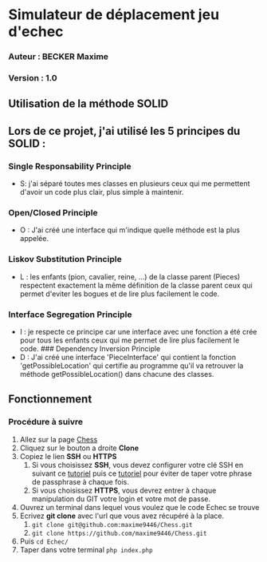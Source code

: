 # Simulateur de déplacement jeu d'echec
### Auteur : BECKER Maxime
### Version : 1.0

## Utilisation de la méthode SOLID

## Lors de ce projet, j'ai utilisé les 5 principes du SOLID :
### Single Responsability Principle
* S: j'ai séparé toutes mes classes en plusieurs ceux qui me permettent d'avoir un code plus clair, plus simple à maintenir.
### Open/Closed Principle
* O : J'ai créé une interface qui m'indique quelle méthode est la plus appelée.
### Liskov Substitution Principle
* L : les enfants (pion, cavalier, reine, ...) de la classe parent (Pieces) respectent exactement la même définition de la classe parent ceux qui 
permet d'eviter les bogues et de lire plus facilement le code.
### Interface Segregation Principle
* I : je respecte ce principe car une interface avec une fonction a été crée pour tous les enfants ceux qui me permet de lire plus facilement le code.
### Dependency Inversion Principle
* D : J'ai créé une interface 'PieceInterface' qui contient la fonction 'getPossibleLocation' qui certifie au programme qu'il va retrouver la méthode getPossibleLocation() dans chacune des classes.

## Fonctionnement

### Procédure à suivre

1. Allez sur la page [Chess](https://github.com/maxime9446/Chess)
2. Cliquez sur le bouton a droite **Clone**
3. Copiez le lien **SSH** ou **HTTPS**
   1. Si vous choisissez **SSH**, vous devez configurer votre clé SSH en suivant ce [tutoriel](https://docs.gitlab.com/ee/user/ssh.html) puis ce [tutoriel](https://www.troyweb.com/blog-list/a-hrefhttpstroywebsquarespacecomblog-listindexphp201306ssh-keys-and-ssh-agent-on-windowslinuxmacssh-keys-and-ssh-agent-on-windowslinuxmaca) pour éviter de taper votre phrase de passphrase à chaque fois.
   2. Si vous choisissez **HTTPS**, vous devrez entrer à chaque manipulation du GIT votre login et votre mot de passe.
4. Ouvrez un terminal dans lequel vous voulez que le code Echec se trouve
5. Ecrivez **git clone** avec l'url que vous avez récupéré à la place.
   1. `git clone git@github.com:maxime9446/Chess.git`
   2. `git clone https://github.com/maxime9446/Chess.git`
6. Puis `cd Echec/`
7. Taper dans votre terminal `php index.php`



